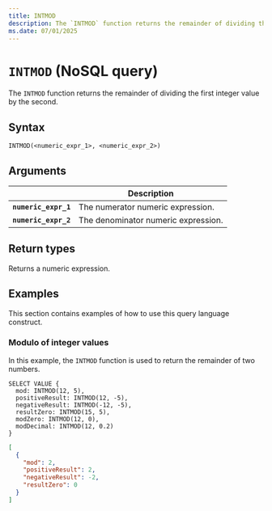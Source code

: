```yaml
---
title: INTMOD
description: The `INTMOD` function returns the remainder of dividing the first integer value by the second.
ms.date: 07/01/2025
---
```


# `INTMOD` (NoSQL query)

The `INTMOD` function returns the remainder of dividing the first integer value by the second.

## Syntax

```nosql
INTMOD(<numeric_expr_1>, <numeric_expr_2>)
```

## Arguments

| | Description |
| --- | --- |
| **`numeric_expr_1`** | The numerator numeric expression. |
| **`numeric_expr_2`** | The denominator numeric expression. |

## Return types

Returns a numeric expression.

## Examples

This section contains examples of how to use this query language construct.

### Modulo of integer values

In this example, the `INTMOD` function is used to return the remainder of two numbers.

```nosql
SELECT VALUE {
  mod: INTMOD(12, 5),
  positiveResult: INTMOD(12, -5),
  negativeResult: INTMOD(-12, -5),
  resultZero: INTMOD(15, 5),
  modZero: INTMOD(12, 0),
  modDecimal: INTMOD(12, 0.2)
}
```

```json
[
  {
    "mod": 2,
    "positiveResult": 2,
    "negativeResult": -2,
    "resultZero": 0
  }
]
```
